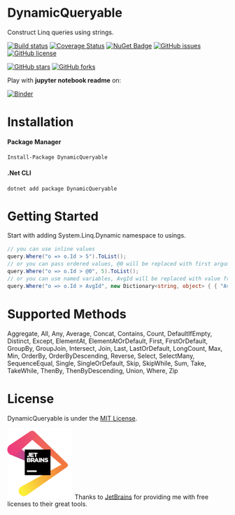 # DynamicQueryable
Construct Linq queries using strings.

[![Build status](https://ci.appveyor.com/api/projects/status/odi0k0rsdbkk5mqn?svg=true)](https://ci.appveyor.com/project/umutozel/dynamicqueryable)
[![Coverage Status](https://coveralls.io/repos/github/umutozel/DynamicQueryable/badge.svg?branch=master)](https://coveralls.io/github/umutozel/DynamicQueryable?branch=master)
[![NuGet Badge](https://buildstats.info/nuget/DynamicQueryable)](https://www.nuget.org/packages/DynamicQueryable/)
[![GitHub issues](https://img.shields.io/github/issues/umutozel/DynamicQueryable.svg)](https://github.com/umutozel/DynamicQueryable/issues)
[![GitHub license](https://img.shields.io/badge/license-MIT-blue.svg)](https://raw.githubusercontent.com/umutozel/DynamicQueryable/master/LICENSE)

[![GitHub stars](https://img.shields.io/github/stars/umutozel/DynamicQueryable.svg?style=social&label=Star)](https://github.com/umutozel/DynamicQueryable)
[![GitHub forks](https://img.shields.io/github/forks/umutozel/DynamicQueryable.svg?style=social&label=Fork)](https://github.com/umutozel/DynamicQueryable)

Play with **jupyter notebook readme** on:

[![Binder](https://mybinder.org/badge_logo.svg)](https://mybinder.org/v2/gh/umutozel/DynamicQueryable/master)

# Installation

#### Package Manager
```
Install-Package DynamicQueryable
```
#### .Net CLI
```
dotnet add package DynamicQueryable
```

# Getting Started

Start with adding System.Linq.Dynamic namespace to usings.

```csharp
// you can use inline values
query.Where("o => o.Id > 5").ToList();
// or you can pass ordered values, @0 will be replaced with first argument
query.Where("o => o.Id > @0", 5).ToList();
// or you can use named variables, AvgId will be replaced with value from given dictionary 
query.Where("o => o.Id > AvgId", new Dictionary<string, object> { { "AvgId", AvgId } }).ToList();
```

# Supported Methods
Aggregate, All, Any, Average, Concat, Contains, Count, 
DefaultIfEmpty, Distinct, Except, ElementAt, ElementAtOrDefault, 
First, FirstOrDefault, GroupBy, GroupJoin, Intersect, Join, 
Last, LastOrDefault, LongCount, Max, Min, OrderBy, OrderByDescending, 
Reverse, Select, SelectMany, SequenceEqual, Single, SingleOrDefault, 
Skip, SkipWhile, Sum, Take, TakeWhile, ThenBy, ThenByDescending, Union, Where, Zip

# License
DynamicQueryable is under the [MIT License](LICENSE).

<a href="https://www.jetbrains.com/"><img src="jetbrains.png" alt="drawing" width="150"/></a> Thanks to [JetBrains](https://www.jetbrains.com/) for providing me with free licenses to their great tools.
